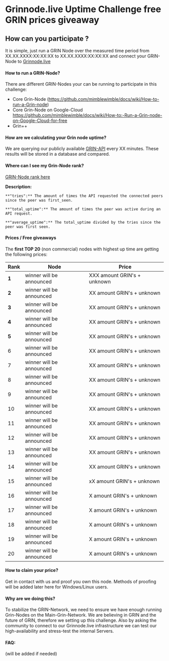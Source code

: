 # Grinnode.live Uptime Challenge free GRIN prices giveaway

## How can you participate ?
It is simple, just run a GRIN Node over the measured time period from XX.XX.XXXX:XX:XX:XX to XX.XX.XXXX:XX:XX:XX 
and connect your GRIN-Node to [Grinnode.live](https://github.com/MCM-Mike/grinnode.live#to-connect-your-grin-node-to-our-high-available-grin-node-system)


#### How to run a GRIN-Node?
There are different GRIN-Nodes your can be running to participate in this challenge:

- Core Grin-Node (https://github.com/mimblewimble/docs/wiki/How-to-run-a-Grin-node) 
- Core Grin-Node on Google-Cloud https://github.com/mimblewimble/docs/wiki/How-to:-Run-a-Grin-node-on-Google-Cloud-for-free
- Grin++ 

#### How are we calculating your Grin node uptime?
We are querying our publicly available [GRIN-API](https://grinnode.live/) every XX minutes. 
These results will be stored in a database and compared.

#### Where can I see my Grin-Node rank?

[GRIN-Node rank here](http://c-node03-api.grinnode.live/)

**Description:**

```
**"tries":** The amount of times the API requested the connected peers since the peer was first_seen.

**"total_uptime":** The amount of times the peer was active during an API request.

**"average_uptime":** The total_uptime divided by the tries since the peer was first seen.
```

#### Prices / Free giveaways 
The **first TOP 20** (non commercial) nodes with highest up time are getting the following prices:

Rank | Node | Price
--- | --- | ---
**1** | winner will be announced | XXX amount GRIN's + unknown
**2** |winner will be announced| XX amount GRIN's + unknown
**3** | winner will be announced| XX amount GRIN's + unknown
**4** |winner will be announced | XX amount GRIN's + unknown
**5** | winner will be announced| XX amount GRIN's + unknown
6 | winner will be announced | XX amount GRIN's + unknown 
7 | winner will be announced| XX amount GRIN's + unknown
8 | winner will be announced | XX amount GRIN's + unknown
9 | winner will be announced | XX amount GRIN's + unknown
10 | winner will be announced | XX amount GRIN's + unknown
11 | winner will be announced | XX amount GRIN's + unknown
12 | winner will be announced| XX amount GRIN's + unknown
13 | winner will be announced | XX amount GRIN's  + unknown
14 | winner will be announced | XX amount GRIN's  + unknown
15 | winner will be announced | xX amount GRIN's  + unknown
16 | winner will be announced | X amount GRIN's  + unknown
17 | winner will be announced | X amount GRIN's  + unknown
18 | winner will be announced| X amount GRIN's  + unknown
19 | winner will be announced | X amount GRIN's  + unknown
20 | winner will be announced | X amount GRIN's  + unknown

#### How to claim your price?
Get in contact with us and proof you own this node. 
Methods of proofing will be added later here for Windows/Linux users. 

#### Why are we doing this?
To stabilize the GRIN-Network, we need to ensure we have enough running Grin-Nodes on the Main-Grin-Network. 
We are believing in GRIN and the future of GRIN, therefore we setting up this challenge. 
Also by asking the community to connect to our Grinnode.live infrastructure we can test our high-availability and stress-test
the internal Servers. 

#### FAQ:
(will be added if needed)
